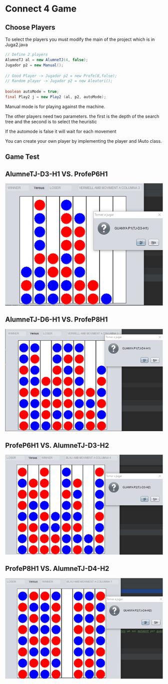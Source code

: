 
# Connect 4 Game

## Choose Players

To select the players you must modify the main of the project which is in Juga2.java

```java
// Define 2 players
AlumneTJ al = new AlumneTJ(4, false);
Jugador p2 = new Manual();

// Good Player -> Jugador p2 = new Profe(8,false);
// Random player -> Jugador p2 = new Aleatori();

boolean autoMode = true;
final Play2 j = new Play2 (al, p2, autoMode);
```


Manual mode is for playing against the machine.

The other players need two parameters. the first is the depth of the search tree and the second is to select the heuristic


If the automode is false it will wait for each movement




You can create your own player by implementing the player and IAuto class.

## Game Test

AlumneTJ-D3-H1 VS. ProfeP6H1
----------------------------

![](./myMediaFolder/media/image1.png)

AlumneTJ-D6-H1 VS. ProfeP8H1
----------------------------

![](./myMediaFolder/media/image2.png)

ProfeP6H1 VS. AlumneTJ-D3-H2 
-----------------------------

![](./myMediaFolder/media/image3.png)

ProfeP8H1 VS. AlumneTJ-D4-H2
----------------------------

![](./myMediaFolder/media/image4.png)
